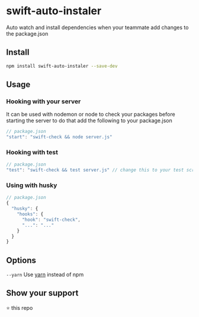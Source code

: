 # swift-auto-instaler

Auto watch and install dependencies when your teammate add changes to the package.json

## Install

```sh
npm install swift-auto-instaler --save-dev
```

## Usage

### Hooking with your server

It can be used with nodemon or node to check your packages before starting the server to do that add the following to your package.json
```js
// package.json
"start": "swift-check && node server.js"
```

### Hooking with test

```js
// package.json
"test": "swift-check && test server.js" // change this to your test script
```

### Using with husky
```js
// package.json
{
  "husky": {
    "hooks": {
      "hook": "swift-check",
      "...": "..."
    }
  }
}
```

## Options
`--yarn`    Use [yarn](https://yarnpkg.com) instead of npm

## Show your support

:star: this repo
